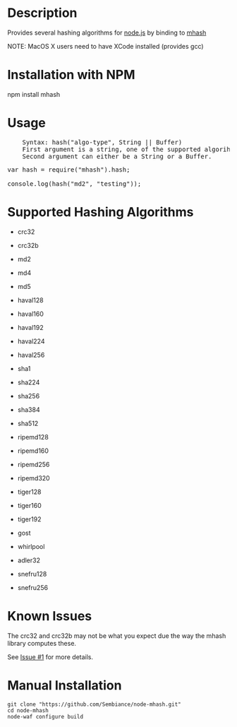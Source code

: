 Description
===========

Provides several hashing algorithms for [node.js](http://nodejs.org/) by binding to [mhash](http://mhash.sourceforge.net/)

NOTE: MacOS X users need to have XCode installed (provides gcc)


Installation with NPM
=====================

npm install mhash


Usage
=====
<pre>
	Syntax: hash("algo-type", String || Buffer)
	First argument is a string, one of the supported algorihms below.
	Second argument can either be a String or a Buffer.
</pre>

<pre>
var hash = require("mhash").hash;

console.log(hash("md2", "testing"));
</pre>


Supported Hashing Algorithms
============================
* crc32

* crc32b

* md2

* md4

* md5

* haval128

* haval160

* haval192

* haval224

* haval256

* sha1

* sha224

* sha256

* sha384

* sha512

* ripemd128

* ripemd160

* ripemd256

* ripemd320

* tiger128

* tiger160

* tiger192

* gost

* whirlpool

* adler32

* snefru128

* snefru256


Known Issues
============

The crc32 and crc32b may not be what you expect due the way the mhash library computes these.

See [Issue #1](https://github.com/Sembiance/node-mhash/issues/1) for more details.


Manual Installation
===================

	git clone "https://github.com/Sembiance/node-mhash.git"
	cd node-mhash
    node-waf configure build

